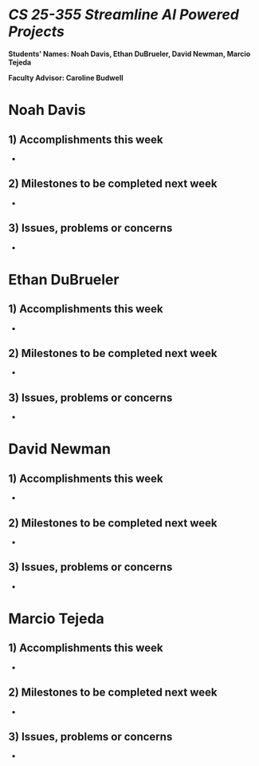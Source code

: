 # *CS 25-355 Streamline AI Powered Projects*

**Students' Names: Noah Davis, Ethan DuBrueler, David Newman, Marcio Tejeda**

**Faculty Advisor: Caroline Budwell**

# Noah Davis

## 1) Accomplishments this week ##
   -  

## 2) Milestones to be completed next week ##
   - 

## 3) Issues, problems or concerns ##
   - 

# Ethan DuBrueler

## 1) Accomplishments this week ##
   -  

## 2) Milestones to be completed next week ##
   -  

## 3) Issues, problems or concerns ##
   - 

# David Newman

## 1) Accomplishments this week ##
   -  

## 2) Milestones to be completed next week ##
   -  

## 3) Issues, problems or concerns ##
   -   



# Marcio Tejeda

## 1) Accomplishments this week ##
   -  

## 2) Milestones to be completed next week ##
   -

## 3) Issues, problems or concerns ##
   - 
